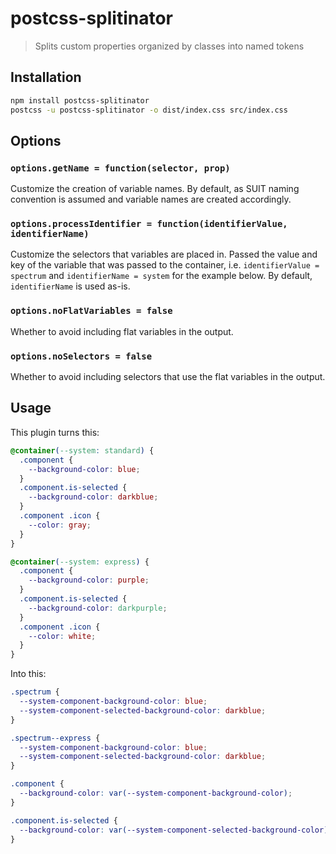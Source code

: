 # postcss-splitinator
> Splits custom properties organized by classes into named tokens

## Installation

```sh
npm install postcss-splitinator
postcss -u postcss-splitinator -o dist/index.css src/index.css
```

## Options

### `options.getName = function(selector, prop)`

Customize the creation of variable names. By default, as SUIT naming convention is assumed and variable names are created accordingly.

### `options.processIdentifier = function(identifierValue, identifierName)`

Customize the selectors that variables are placed in. Passed the value and key of the variable that was passed to the container, i.e. `identifierValue = spectrum` and `identifierName = system` for the example below. By default, `identifierName` is used as-is.

### `options.noFlatVariables = false`

Whether to avoid including flat variables in the output.

### `options.noSelectors = false`

Whether to avoid including selectors that use the flat variables in the output.

## Usage

This plugin turns this:

```css
@container(--system: standard) {
  .component {
    --background-color: blue;
  }
  .component.is-selected {
    --background-color: darkblue;
  }
  .component .icon {
    --color: gray;
  }
}

@container(--system: express) {
  .component {
    --background-color: purple;
  }
  .component.is-selected {
    --background-color: darkpurple;
  }
  .component .icon {
    --color: white;
  }
}

```

Into this:

```css
.spectrum {
  --system-component-background-color: blue;
  --system-component-selected-background-color: darkblue;
}

.spectrum--express {
  --system-component-background-color: blue;
  --system-component-selected-background-color: darkblue;
}

.component {
  --background-color: var(--system-component-background-color);
}

.component.is-selected {
  --background-color: var(--system-component-selected-background-color);
}
```

